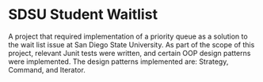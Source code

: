 # SDSU Student Waitlist
A project that required implementation of a priority queue as a solution to the wait list issue at San Diego State University.
As part of the scope of this project, relevant Junit tests were written, and certain OOP design patterns were implemented.
The design patterns implemented are: Strategy, Command, and Iterator.
